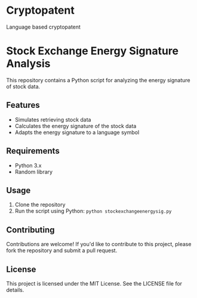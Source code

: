 # Cryptopatent
Language based cryptopatent

# Stock Exchange Energy Signature Analysis

This repository contains a Python script for analyzing the energy signature of stock data.

## Features
* Simulates retrieving stock data
* Calculates the energy signature of the stock data
* Adapts the energy signature to a language symbol

## Requirements
* Python 3.x
* Random library

## Usage
1. Clone the repository
2. Run the script using Python: `python stockexchangeenergysig.py`

## Contributing
Contributions are welcome! If you'd like to contribute to this project, please fork the repository and submit a pull request.

## License
This project is licensed under the MIT License. See the LICENSE file for details.
